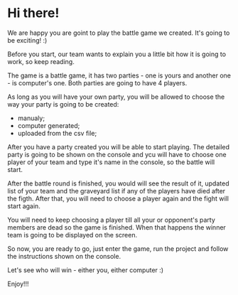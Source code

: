 # Hi there! 
We are happy you are goint to play the battle game we created. It's going to be exciting! :)

Before you start, our team wants to explain you a little bit how it is going to work, so keep reading.

The game is a battle game, it has two parties - one is yours and another one - is computer's one.
Both parties are going to have 4 players.

As long as you will have your own party, you will be allowed to choose the way your party is going to be created:
- manualy;
- computer generated;
- uploaded from the csv file;

After you have a party created you will be able to start playing. The detailed party is going to be shown on the console
and ycu will have to choose one player of your team and type it's name in the console, so the battle will start. 

After the battle round is finished, you would will see the result of it, updated list of your team and the graveyard list if any
of the players have died after the figth. After that, you will need to choose a player again and the fight will start again.

You will need to keep choosing a player till all your or opponent's party members are dead so the game is finished.
When that happens the winner team is going to be displayed on the screen.

So now, you are ready to go, just enter the game, run the project and follow the instructions shown on the console.

Let's see who will win - either you, either computer :)

Enjoy!!! 
